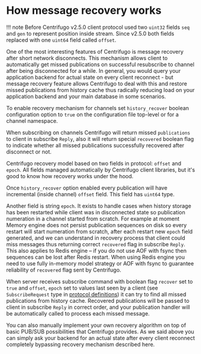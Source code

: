 # How message recovery works

!!! note
    Before Centrifugo v2.5.0 client protocol used two `uint32` fields `seq` and `gen` to represent position inside stream. Since v2.5.0 both fields replaced with one `uint64` field called `offset`. 

One of the most interesting features of Centrifugo is message recovery after short network disconnects. This mechanism allows client to automatically get missed publications on successful resubscribe to channel after being disconnected for a while. In general, you would query your application backend for actual state on every client reconnect - but message recovery feature allows Centrifugo to deal with this and restore missed publications from history cache thus radically reducing load on your application backend and your main database in some scenarios.

To enable recovery mechanism for channels set `history_recover` boolean configuration option to `true` on the configuration file top-level or for a channel namespace.

When subscribing on channels Centrifugo will return missed `publications` to client in subscribe `Reply`, also it will return special `recovered` boolean flag to indicate whether all missed publications successfully recovered after disconnect or not.

Centrifugo recovery model based on two fields in protocol: `offset` and `epoch`. All fields managed automatically by Centrifugo client libraries, but it's good to know how recovery works under the hood.

Once `history_recover` option enabled every publication will have incremental (inside channel) `offset` field. This field has `uint64` type.

Another field is string `epoch`. It exists to handle cases when history storage has been restarted while client was in disconnected state so publication numeration in a channel started from scratch. For example at moment Memory engine does not persist publication sequences on disk so every restart will start numeration from scratch, after each restart new `epoch` field generated, and we can understand in recovery process that client could miss messages thus returning correct `recovered` flag in subscribe `Reply`. This also applies to Redis engine – if you do not use AOF with fsync then sequences can be lost after Redis restart. When using Redis engine you need to use fully in-memory model strategy or AOF with fsync to guarantee reliability of `recovered` flag sent by Centrifugo.

When server receives subscribe command with boolean flag `recover` set to `true` and `offset`, `epoch` set to values last seen by a client (see `SubscribeRequest` type in [protocol definitions](https://github.com/centrifugal/protocol/blob/master/definitions/client.proto)) it can try to find all missed publications from history cache. Recovered publications will be passed to client in subscribe `Reply` in correct order, and your publication handler will be automatically called to process each missed message.

You can also manually implement your own recovery algorithm on top of basic PUB/SUB possibilities that Centrifugo provides. As we said above you can simply ask your backend for an actual state after every client reconnect completely bypassing recovery mechanism described here.
